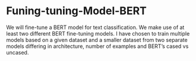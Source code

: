# Funing-tuning-Model-BERT
We will fine-tune a BERT model for text classification. We make use of at least two different BERT fine-tuning models. I have chosen to train multiple models based on a given dataset and a smaller dataset from two separate models differing in architecture, number of examples and BERT’s cased vs uncased.
